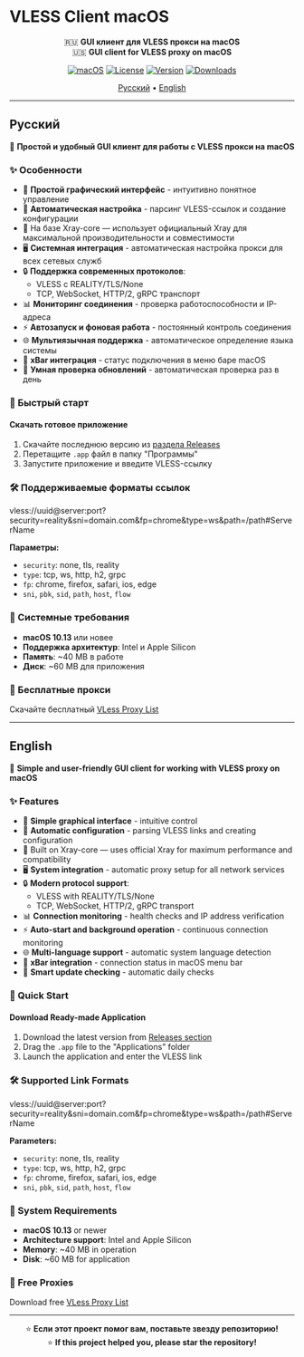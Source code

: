# VLESS Client macOS

<div align="center">

🇷🇺 **GUI клиент для VLESS прокси на macOS**  
🇺🇸 **GUI client for VLESS proxy on macOS**

[![macOS](https://img.shields.io/badge/macOS-10.13+-blue?logo=apple)](https://www.apple.com/macos/)
[![License](https://img.shields.io/badge/License-MIT-green.svg)](LICENSE)
[![Version](https://img.shields.io/badge/Version-1.0.5-orange.svg)](https://github.com/26info/VLESS-Client-macOS/releases)
[![Downloads](https://img.shields.io/github/downloads/26info/VLESS-Client-macOS/total.svg)](https://github.com/26info/VLESS-Client-macOS/releases)

[Русский](#русский) • [English](#english)

</div>

---

## Русский

🚀 **Простой и удобный GUI клиент для работы с VLESS прокси на macOS**

### ✨ Особенности

- 🎯 **Простой графический интерфейс** - интуитивно понятное управление
- 🔄 **Автоматическая настройка** - парсинг VLESS-ссылок и создание конфигурации
- 🔧 На базе Xray-core — использует официальный Xray для максимальной производительности и совместимости
- 🖥️ **Системная интеграция** - автоматическая настройка прокси для всех сетевых служб
- 🔒 **Поддержка современных протоколов**:
  - VLESS с REALITY/TLS/None
  - TCP, WebSocket, HTTP/2, gRPC транспорт
- 📊 **Мониторинг соединения** - проверка работоспособности и IP-адреса
- ⚡ **Автозапуск и фоновая работа** - постоянный контроль соединения
- 🌐 **Мультиязычная поддержка** - автоматическое определение языка системы
- 📱 **xBar интеграция** - статус подключения в меню баре macOS
- 🔄 **Умная проверка обновлений** - автоматическая проверка раз в день

### 🚀 Быстрый старт

#### Скачать готовое приложение

1. Скачайте последнюю версию из [раздела Releases](https://github.com/26info/VLESS-Client-macOS/releases)
2. Перетащите `.app` файл в папку "Программы"
3. Запустите приложение и введите VLESS-ссылку

### 🛠️ Поддерживаемые форматы ссылок

vless://uuid@server:port?security=reality&sni=domain.com&fp=chrome&type=ws&path=/path#ServerName


**Параметры:**
- `security`: none, tls, reality
- `type`: tcp, ws, http, h2, grpc
- `fp`: chrome, firefox, safari, ios, edge
- `sni`, `pbk`, `sid`, `path`, `host`, `flow`

### 📝 Системные требования

- **macOS 10.13** или новее
- **Поддержка архитектур**: Intel и Apple Silicon
- **Память**: ~40 MB в работе
- **Диск**: ~60 MB для приложения

### 🔄 Бесплатные прокси

Скачайте бесплатный [VLess Proxy List](https://github.com/26info/vless-proxy-list)

---

## English

🚀 **Simple and user-friendly GUI client for working with VLESS proxy on macOS**

### ✨ Features

- 🎯 **Simple graphical interface** - intuitive control
- 🔄 **Automatic configuration** - parsing VLESS links and creating configuration
- 🔧 Built on Xray-core — uses official Xray for maximum performance and compatibility
- 🖥️ **System integration** - automatic proxy setup for all network services
- 🔒 **Modern protocol support**:
  - VLESS with REALITY/TLS/None
  - TCP, WebSocket, HTTP/2, gRPC transport
- 📊 **Connection monitoring** - health checks and IP address verification
- ⚡ **Auto-start and background operation** - continuous connection monitoring
- 🌐 **Multi-language support** - automatic system language detection
- 📱 **xBar integration** - connection status in macOS menu bar
- 🔄 **Smart update checking** - automatic daily checks

### 🚀 Quick Start

#### Download Ready-made Application

1. Download the latest version from [Releases section](https://github.com/26info/VLESS-Client-macOS/releases)
2. Drag the `.app` file to the "Applications" folder
3. Launch the application and enter the VLESS link

### 🛠️ Supported Link Formats

vless://uuid@server:port?security=reality&sni=domain.com&fp=chrome&type=ws&path=/path#ServerName


**Parameters:**
- `security`: none, tls, reality
- `type`: tcp, ws, http, h2, grpc
- `fp`: chrome, firefox, safari, ios, edge
- `sni`, `pbk`, `sid`, `path`, `host`, `flow`

### 📝 System Requirements

- **macOS 10.13** or newer
- **Architecture support**: Intel and Apple Silicon
- **Memory**: ~40 MB in operation
- **Disk**: ~60 MB for application

### 🔄 Free Proxies

Download free [VLess Proxy List](https://github.com/26info/vless-proxy-list)

---

<div align="center">

⭐ **Если этот проект помог вам, поставьте звезду репозиторию!**  
⭐ **If this project helped you, please star the repository!**

</div>
